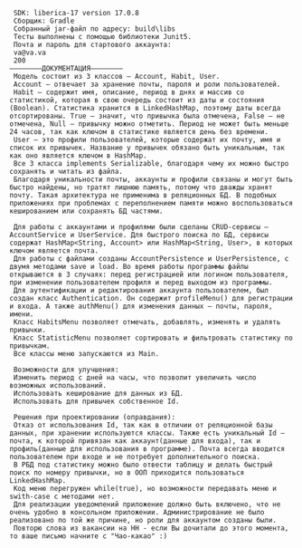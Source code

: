      SDK: liberica-17 version 17.0.8
     Сборщик: Gradle
     Собранный jar-файл по адресу: build\libs
     Тесты выполнены с помощью библиотеки Junit5.
     Почта и пароль для стартового аккаунта:
     va@va.va
     200
	––––––––ДОКУМЕНТАЦИЯ––––––––
     Модель состоит из 3 классов – Account, Habit, User.
     Account – отвечает за хранение почты, пароля и роли пользователей.
     Habit – содержит имя, описание, период в днях и массив со статистикой, которая в свою очередь состоит из даты и состояния (Boolean). Статистика хранится в LinkedHashMap, поэтому даты всегда отсортированы. True – значит, что привычка была отмечена, False – не отмечена, Null – привычку можно отметить. Период не может быть меньше 24 часов, так как ключом в статистике является день без времени.
     User – это профили пользователей, которые содержат их почту, имя и список их привычек. Название у привычек обязано быть уникальным, так как оно является ключом в HashMap. 
     Все 3 класса implements Serializable, благодаря чему их можно быстро сохранять и читать из файла.
     Благодаря уникальности почты, аккаунты и профили связаны и могут быть быстро найдены, но тратят лишнюю память, потому что дважды хранят почту. Такая архитектура не применима в реляционных БД. В подобных приложениях при проблемах с переполнением памяти можно воспользоваться кешированием или сохранять БД частями.
     
     Для работы с аккаунтами и профилями были сделаны CRUD-сервисы – AccountService и UserService. Для быстрого поиска по БД, сервисы содержат HashMap<String, Account> или HashMap<String, User>, в которых ключом является почта.
     Для работы с файлами созданы AccountPersistence и UserPersistence, с двумя методами save и load. Во время работы программы файлы открываются в 3 случаях: перед регистрацией или логином пользователя, при изменении пользователем профиля и перед выходом из программы.
     Для аутентификации и редактирования аккаунта пользователем, был создан класс Authentication. Он содержит profileMenu() для регистрации и входа. А также authMenu() для изменения данных – почты, пароля, имени.
     Класс HabitsMenu позволяет отмечать, добавлять, изменять и удалять привычки.
     Класс StatisticMenu позволяет сортировать и фильтровать статистику по привычкам.
     Все классы меню запускаются из Main.
     
     Возможности для улучшения:
     Изменить период с дней на часы, что позволит увеличить число возможных использований.
     Использовать кеширование для данных из БД.
     Использовать для привычек собственное Id.
     
     Решения при проектировании (оправдания):
     Отказ от использования Id, так как в отличии от реляционной базы данных, при хранении используются классы. Также есть уникальный Id – почта, к которой привязан как аккаунт(данные для входа), так и профиль(данные для использования в программе). Почта всегда вводится пользователем при входе и не потребует дополнительного поиска. 
     В РБД под статистику можно было отвести таблицу и делать быстрый поиск по номеру привычки, но в ООП приходится пользоваться LinkedHashMap.
     Код меню перегружен while(true), но возможности передавать меню и swith-case с методами нет.
     Для реализации уведомлений приложение должно быть включено, что не очень удобно в консольном приложении. Администрирование не было реализовано по той же причине, но роли для аккаунтом созданы были.
     Повторю слова из вакансии на HH - если Вы дочитали до этого момента, то ваше письмо начните с "Чао-какао" :)